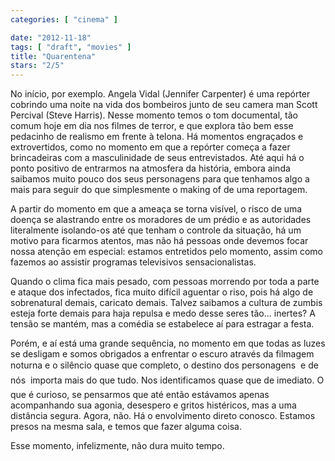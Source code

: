 ```yaml
---
categories: [ "cinema" ]

date: "2012-11-18"
tags: [ "draft", "movies" ]
title: "Quarentena"
stars: "2/5"
---
```

No início, por exemplo. Angela Vidal (Jennifer Carpenter) é uma repórter cobrindo uma noite na vida dos bombeiros junto de seu camera man Scott Percival (Steve Harris). Nesse momento temos o tom documental, tão comum hoje em dia nos filmes de terror, e que explora tão bem esse pedacinho de realismo em frente à telona. Há momentos engraçados e extrovertidos, como no momento em que a repórter começa a fazer brincadeiras com a masculinidade de seus entrevistados. Até aqui há o ponto positivo de entrarmos na atmosfera da história, embora ainda saibamos muito pouco dos seus personagens para que tenhamos algo a mais para seguir do que simplesmente o making of de uma reportagem.

A partir do momento em que a ameaça se torna visível, o risco de uma doença se alastrando entre os moradores de um prédio e as autoridades literalmente isolando-os até que tenham o controle da situação, há um motivo para ficarmos atentos, mas não há pessoas onde devemos focar nossa atenção em especial: estamos entretidos pelo momento, assim como fazemos ao assistir programas televisivos sensacionalistas.

Quando o clima fica mais pesado, com pessoas morrendo por toda a parte e ataque dos infectados, fica muito difícil aguentar o riso, pois há algo de sobrenatural demais, caricato demais. Talvez saibamos a cultura de zumbis esteja forte demais para haja repulsa e medo desse seres tão... inertes? A tensão se mantém, mas a comédia se estabelece aí para estragar a festa.

Porém, e aí está uma grande sequência, no momento em que todas as luzes se desligam e somos obrigados a enfrentar o escuro através da filmagem noturna e o silêncio quase que completo, o destino dos personagens  e de nós  importa mais do que tudo. Nos identificamos quase que de imediato. O que é curioso, se pensarmos que até então estávamos apenas acompanhando sua agonia, desespero e gritos histéricos, mas a uma distância segura. Agora, não. Há o envolvimento direto conosco. Estamos presos na mesma sala, e temos que fazer alguma coisa.

Esse momento, infelizmente, não dura muito tempo.


